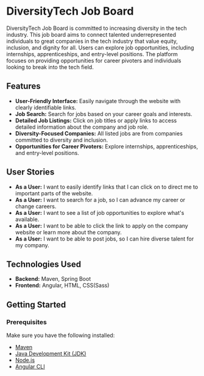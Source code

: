 # DiversityTech Job Board

DiversityTech Job Board is committed to increasing diversity in the tech industry. This job board aims to connect talented underrepresented individuals to great companies in the tech industry that value equity, inclusion, and dignity for all. Users can explore job opportunities, including internships, apprenticeships, and entry-level positions. The platform focuses on providing opportunities for career pivoters and individuals looking to break into the tech field.

## Features

- **User-Friendly Interface:** Easily navigate through the website with clearly identifiable links.
- **Job Search:** Search for jobs based on your career goals and interests.
- **Detailed Job Listings:** Click on job titles or apply links to access detailed information about the company and job role.
- **Diversity-Focused Companies:** All listed jobs are from companies committed to diversity and inclusion.
- **Opportunities for Career Pivoters:** Explore internships, apprenticeships, and entry-level positions.

## User Stories

- **As a User:** I want to easily identify links that I can click on to direct me to important parts of the website.
- **As a User:** I want to search for a job, so I can advance my career or change careers.
- **As a User:** I want to see a list of job opportunities to explore what's available.
- **As a User:** I want to be able to click the link to apply on the company website or learn more about the company.
- **As a User:** I want to be able to post jobs, so I can hire diverse talent for my company.

## Technologies Used

- **Backend:** Maven, Spring Boot
- **Frontend:** Angular, HTML, CSS(Sass)

## Getting Started

### Prerequisites

Make sure you have the following installed:

- [Maven](https://maven.apache.org/install.html)
- [Java Development Kit (JDK)](https://www.oracle.com/java/technologies/javase-downloads.html)
- [Node.js](https://nodejs.org/)
- [Angular CLI](https://angular.io/cli)

